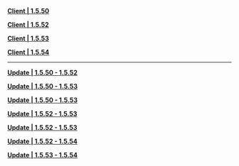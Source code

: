 **[Client | 1.5.50](https://d3ln624mszu7ty.cloudfront.net/client_app/beta_pc/20210425_0f86271a6a3df671/c6a1b5c5b9a170e8GenshinImpact_beta_1.5.50.zip)**

**[Client | 1.5.52](https://d3ln624mszu7ty.cloudfront.net/client_app/beta_pc/20210508_700dd9c6927b2c47/GenshinImpact_beta_1.5.52.zip)**

**[Client | 1.5.53](https://d3ln624mszu7ty.cloudfront.net/client_app/beta_pc/20210514_2c34c59e31614d6a/GenshinImpact_Beta_1.5.53.zip)**

**[Client | 1.5.54](https://d3ln624mszu7ty.cloudfront.net/client_app/beta_pc/20210520_9b271577312d156b/GenshinImpact_Beta_1.5.54.zip)**

-----

**[Update | 1.5.50 - 1.5.52](https://d3ln624mszu7ty.cloudfront.net/client_app/beta_update/hk4e_global/10/game_1.5.50_1.5.52_diff_SZN1YAwFjrJQ5Xge.zip)**

**[Update | 1.5.50 - 1.5.53](https://d3ln624mszu7ty.cloudfront.net/client_app/beta_update/hk4e_global/10/game_1.5.50_1.5.53_diff_bI70NQqHJpfXPiTy.zip)**

**[Update | 1.5.50 - 1.5.53](https://d3ln624mszu7ty.cloudfront.net/client_app/beta_update/hk4e_global/10/game_1.5.50_1.5.53_diff_rIeCliJW4ySFpLGz.zip)**

**[Update | 1.5.52 - 1.5.53](https://d3ln624mszu7ty.cloudfront.net/client_app/beta_update/hk4e_global/10/game_1.5.52_1.5.53_diff_1glJvKYfz4qLNcGm.zip)**

**[Update | 1.5.52 - 1.5.53](https://d3ln624mszu7ty.cloudfront.net/client_app/beta_update/hk4e_global/10/game_1.5.52_1.5.53_diff_XSNfWsH4wTY3zM71.zip)**

**[Update | 1.5.52 - 1.5.54](https://d3ln624mszu7ty.cloudfront.net/client_app/beta_update/hk4e_global/10/game_1.5.52_1.5.54_diff_YteSgbkKy3hAL4VE.zip)**

**[Update | 1.5.53 - 1.5.54](https://d3ln624mszu7ty.cloudfront.net/client_app/beta_update/hk4e_global/10/game_1.5.53_1.5.54_diff_lBQzAYMEd0JSkrj8.zip)**
